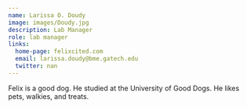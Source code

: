 ```yaml
---
name: Larissa O. Doudy
image: images/Doudy.jpg
description: Lab Manager
role: lab manager
links:
  home-page: felixcited.com
  email: larissa.doudy@bme.gatech.edu
  twitter: nan
---
```


Felix is a good dog.
He studied at the University of Good Dogs.
He likes pets, walkies, and treats.

